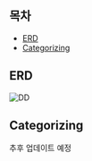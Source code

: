 ## 목차
- [ERD](#erd)
- [Categorizing](#categorizing)

## ERD
![DD](/uploads/aa752f7aa51f827d61d86b18aaaca047/DD.png)

## Categorizing
추후 업데이트 예정
